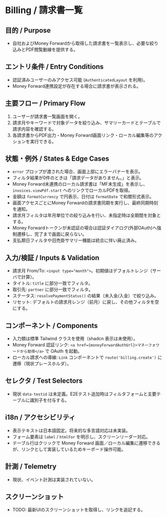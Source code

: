 # Billing / 請求書一覧

## 目的 / Purpose
- 自社およびMoney Forwardから取得した請求書を一覧表示し、必要な絞り込みとPDF閲覧動線を提供する。

## エントリ条件 / Entry Conditions
- 認証済みユーザーのみアクセス可能 (`AuthenticatedLayout` を利用)。
- Money Forward連携設定が存在する場合に請求書が表示される。

## 主要フロー / Primary Flow
1. ユーザーが請求書一覧画面を開く。
2. 請求月やキーワードで対象データを絞り込み、サマリーカードとテーブルで請求内容を確認する。
3. 各請求書からPDF出力・Money Forward画面リンク・ローカル編集等のアクションを実行できる。

## 状態・例外 / States & Edge Cases
- `error` プロップが渡された場合、画面上部にエラーバナーを表示。
- フィルタ結果が0件のときは「請求データがありません。」と表示。
- Money Forward未連携のローカル請求書は「MF未生成」を表示し、`invoices.viewPdf.start` へのリンクでローカルPDFを取得。
- 金額は `formatCurrency` で円表示、日付は `formatDate` で和暦形式表示。
- 画面アクセスごとにMoney Forwardの請求書同期を実行し、最終同期時刻を通知。
- 請求月フィルタは年月単位での絞り込みを行い、未指定時は全期間を対象とする。
- Money Forwardトークンが未認証の場合は認証ダイアログ(外部OAuth)へ強制遷移し、完了まで画面に戻らない。
- 支払期日フィルタや旧売掛サマリー機能は統合に伴い廃止済み。

## 入力/検証 / Inputs & Validation
- 請求月 From/To: `<input type="month">`。初期値はデフォルトレンジ（サーバで計算）。
- タイトル: `title` に部分一致でフィルタ。
- 取引先: `partner` に部分一致でフィルタ。
- ステータス: `resolvePaymentStatus()` の結果（未入金/入金）で絞り込み。
- リセット: デフォルトの請求月レンジ（前月）に戻し、その他フィルタを空にする。

## コンポーネント / Components
- 入力類は標準 Tailwind クラスを使用（shadcn 表示は未使用）。
- Money Forward 認証リンク: `<a href={moneyForwardAuthUrl}>マネーフォワードから取得</a>` で OAuth を起動。
- ローカル請求への導線: `Link` コンポーネントで `route('billing.create')` に遷移（現状プレースホルダ）。

## セレクタ / Test Selectors
- 現状 `data-testid` は未定義。E2Eテスト追加時はフィルタフォームと主要テーブルに識別子を付与する。

## i18n / アクセシビリティ
- 表示テキストは日本語固定。将来的な多言語対応は未実装。
- フォーム要素は `label` / `htmlFor` を明示し、スクリーンリーダー対応。
- テーブル行はクリックで Money Forward 画面／ローカル編集に遷移できるが、リンクとして実装しているためキーボード操作可能。

## 計測 / Telemetry
- 現状、イベント計測は実装されていない。

## スクリーンショット
- TODO: 最新UIのスクリーンショットを取得し、リンクを追記する。
